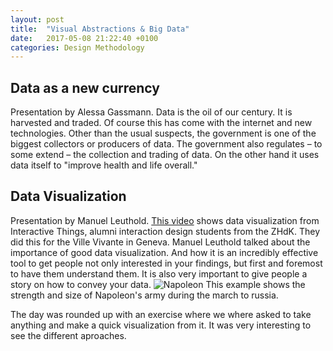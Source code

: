 ```yaml
---
layout: post
title:  "Visual Abstractions & Big Data"
date:   2017-05-08 21:22:40 +0100
categories: Design Methodology
---
```

## Data as a new currency ##
Presentation by Alessa Gassmann.
Data is the oil of our century. It is harvested and traded. Of course this has come with the internet and new technologies.
Other than the usual suspects, the government is one of the biggest collectors or producers of data. The government also regulates – to some extend – the collection and trading of data. On the other hand it uses data itself to "improve health and life overall."

## Data Visualization ##
Presentation by Manuel Leuthold.
[This video](https://vimeo.com/37069844) shows data visualization from Interactive Things, alumni interaction design students from the ZHdK. They did this for the Ville Vivante in Geneva.
Manuel Leuthold talked about the importance of good data visualization. And how it is an incredibly effective tool to get people not only interested in your findings, but first and foremost to have them understand them. It is also very important to give people a story on how to convey your data. ![Napoleon](https://upload.wikimedia.org/wikipedia/commons/thumb/2/29/Minard.png/1920px-Minard.png?1494276277956)
This example shows the strength and size of Napoleon's army during the march to russia.

The day was rounded up with an exercise where we where asked to take anything and make a quick visualization from it. It was very interesting to see the different aproaches.
